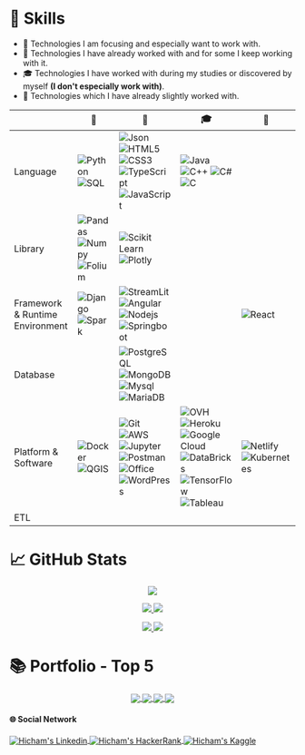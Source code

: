 # &#x1F9EC; Skills

- &#x1F3AF; Technologies I am focusing and especially want to work with.
- &#x1F4BC; Technologies I have already worked with and for some I keep working with it.
- &#x1F393; Technologies I have worked with during my studies or discovered by myself **(I don't especially work with)**.
- &#x1F440; Technologies which I have already slightly worked  with.

|  |   &#x1F3AF; |   &#x1F4BC; | &#x1F393; | &#x1F440;
| --- | --- | --- | --- | --- |
| Language |![Python](https://img.shields.io/badge/Python-FFD43B?style=flat&logo=python&logoColor=blue) ![SQL](https://img.shields.io/badge/-SQL-black?style=flat&logo=SQL) | ![Json](https://img.shields.io/badge/json-5E5C5C?style=flat&logo=json&logoColor=white) ![HTML5](https://img.shields.io/badge/HTML5-E34F26?style=flat&logo=html5&logoColor=white) ![CSS3](https://img.shields.io/badge/CSS3-1572B6?style=flat&logo=css3&logoColor=white) ![TypeScript](https://img.shields.io/badge/TypeScript-007ACC?style=flat&logo=typescript&logoColor=white) ![JavaScript](https://img.shields.io/badge/JavaScript-323330?style=flat&logo=javascript&logoColor=F7DF1E) | ![Java](https://img.shields.io/badge/Java-ED8B00?style=flat&logo=java&logoColor=white) ![C++](https://img.shields.io/badge/C%2B%2B-00599C?style=flat&logo=c%2B%2B&logoColor=white) ![C#](https://img.shields.io/badge/C%23-239120?style=flat&logo=c-sharp&logoColor=white) ![C](https://img.shields.io/badge/C-00599C?style=flat&logo=c&logoColor=white)
| Library | ![Pandas](https://img.shields.io/badge/Pandas-2C2D72?style=flat&logo=pandas&logoColor=white) ![Numpy](https://img.shields.io/badge/Numpy-777BB4?style=flat&logo=numpy&logoColor=white) ![Folium](https://img.shields.io/badge/Folium-199900?style=flat&logo=Leaflet&logoColor=white) | ![Scikit Learn](https://img.shields.io/badge/scikit_learn-F7931E?style=flat&logo=scikit-learn&logoColor=white) ![Plotly](https://img.shields.io/badge/Plotly-239120?style=flat&logo=plotly&logoColor=white) | |
| Framework & Runtime Environment | ![Django](https://img.shields.io/badge/Django-092E20?style=flat&logo=django&logoColor=green) ![Spark](https://img.shields.io/badge/Apache_Spark-FFFFFF?style=flat&logo=apachespark&logoColor=#E35A16) | ![StreamLit](https://img.shields.io/badge/Streamlit-FF4B4B?style=flat&logo=Streamlit&logoColor=white) ![Angular](https://img.shields.io/badge/Angular-DD0031?style=flat&logo=angular&logoColor=white) ![Nodejs](https://img.shields.io/badge/Node.js-339933?style=flat&logo=nodedotjs&logoColor=white) ![Springboot](https://img.shields.io/badge/Spring_Boot-F2F4F9?style=flat&logo=spring-boot) | | ![React](https://img.shields.io/badge/React-20232A?style=flat&logo=react&logoColor=61DAFB)
| Database | |![PostgreSQL](https://img.shields.io/badge/PostgreSQL-316192?style=flat&logo=postgresql&logoColor=white) ![MongoDB](https://img.shields.io/badge/MongoDB-4EA94B?style=flat&logo=mongodb&logoColor=white) ![Mysql](https://img.shields.io/badge/MySQL-005C84?style=flat&logo=mysql&logoColor=white) ![MariaDB](https://img.shields.io/badge/MariaDB-003545?style=flat&logo=mariadb&logoColor=white) ||
| Platform & Software |![Docker](https://img.shields.io/badge/Docker-2CA5E0?style=flat&logo=docker&logoColor=white) ![QGIS](https://img.shields.io/badge/qgis-3.26_buenos_aires-93b023?&style=flat&logo=qgis&logoColor=white) | ![Git](https://img.shields.io/badge/GIT-E44C30?style=flat&logo=git&logoColor=white) ![AWS](https://img.shields.io/badge/Amazon_AWS-FF9900?style=flat&logo=amazonaws&logoColor=black) ![Jupyter](https://img.shields.io/badge/Jupyter-F37626.svg?&style=flat&logo=Jupyter&logoColor=white)  ![Postman](https://img.shields.io/badge/Postman-FF6C37?style=flat&logo=Postman&logoColor=white) ![Office](https://img.shields.io/badge/Microsoft_Office-D83B01?style=flat&logo=microsoft-office&logoColor=white) ![WordPress](https://img.shields.io/badge/Wordpress-21759B?style=flat&logo=wordpress&logoColor=white) | ![OVH](https://img.shields.io/badge/ovh-123F6D?style=flat&logo=OVH&logoColor=white) ![Heroku](https://img.shields.io/badge/Heroku-430098?style=flat&logo=heroku&logoColor=white) ![Google Cloud](https://img.shields.io/badge/Google_Cloud-4285F4?style=flat&logo=google-cloud&logoColor=white) ![DataBricks](https://img.shields.io/badge/Databricks-FF3621?style=flat&logo=Databricks&logoColor=white) ![TensorFlow](https://img.shields.io/badge/TensorFlow-FF6F00?style=flat&logo=TensorFlow&logoColor=white) ![Tableau](https://img.shields.io/badge/Tableau-E97627?style=flat&logo=Tableau&logoColor=white) | ![Netlify](https://img.shields.io/badge/Netlify-00C7B7?style=flat&logo=netlify&logoColor=white) ![Kubernetes](https://img.shields.io/badge/kubernetes-326ce5.svg?&style=flat&logo=kubernetes&logoColor=white)
| ETL |  |  | |

# &#x1F4C8; GitHub Stats

<p align="center">
  <a href="#">
    <img src="http://github-profile-summary-cards.vercel.app/api/cards/profile-details?username=hicham-mrani&theme=github"/>
  </a>
</p>
                                                                                                                          
<p align="center">
   <a href="#">
    <img src="http://github-profile-summary-cards.vercel.app/api/cards/repos-per-language?username=hicham-mrani&theme=github"/>
  </a>
  <a href="#">
    <img src="http://github-profile-summary-cards.vercel.app/api/cards/most-commit-language?username=hicham-mrani&theme=github"/>
  </a>
</p>
                                                                                                                               
<p align="center">
  <a href="#">
    <img src="http://github-profile-summary-cards.vercel.app/api/cards/stats?username=hicham-mrani&theme=github"/>
  </a>
  <a href="#">
    <img src="http://github-profile-summary-cards.vercel.app/api/cards/productive-time?username=hicham-mrani&theme=github"/>
  </a>
</p>

# &#x1F4DA; Portfolio - Top 5
<p align = "center">
  
  <a href="https://github.com/LHB-Group/Civil-Work-Bidding-And-Investment-Helper">
    <img align="center" src="https://github-readme-stats.vercel.app/api/pin/?username=LHB-Group&repo=Civil-Work-Bidding-And-Investment-Helper&title_color=586e75&text_color=586e75&icon_color=008000" />
  </a>
  
  <a href="https://github.com/hicham-mrani/Plan-Your-Trip-With-Kayak">
    <img align="center" src="https://github-readme-stats.vercel.app/api/pin/?username=hicham-mrani&repo=Plan-Your-Trip-With-Kayak&title_color=586e75&text_color=586e75&icon_color=008000" />
  </a>
 
 <a href="https://github.com/hicham-mrani/Speed-Dating-Experiment">
    <img align="center" src="https://github-readme-stats.vercel.app/api/pin/?username=hicham-mrani&repo=Speed-Dating-Experiment&title_color=586e75&text_color=586e75&icon_color=008000" />
  </a>
  
  <a href="https://github.com/hicham-mrani/Getaround">
    <img align="center" src="https://github-readme-stats.vercel.app/api/pin/?username=hicham-mrani&repo=Getaround&title_color=586e75&text_color=586e75&icon_color=008000" />
  </a>
  
</p>

#### &#x1F310; Social Network

<a href="https://www.linkedin.com/in/hicham-m-69916b206/" target="_blank">
  <img align="center" src="https://img.shields.io/badge/LinkedIn-0077B5?style=flat&logo=linkedin&logoColor=white" alt="Hicham's Linkedin" />
</a>
<!---<a href="https://www.codingame.com/profile/6af6460fc3106882513f4b8b2e8d11500106294" target="_blank">
  <img align="center" src="https://img.shields.io/badge/CodinGame-F2BB13?style=flat&logo=CodinGame&logoColor=000000" alt="Hicham's Codingame" />
</a> --->
<a href="https://www.hackerrank.com/shinaki" target="_blank">
  <img align="center" src="https://img.shields.io/badge/-HackerRank-2EC866?style=flat&logo=HackerRank&logoColor=white" alt="Hicham's HackerRank" />
</a>
<a href="https://www.kaggle.com/hmrani" target="_blank">
  <img align="center" src="https://img.shields.io/badge/Kaggle-20BEFF?style=flat&logo=Kaggle&logoColor=white" alt="Hicham's Kaggle" />
</a>
